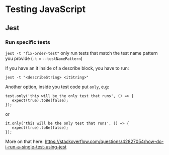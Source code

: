 
# Testing JavaScript

## Jest

### Run specific tests

`jest -t "fix-order-test"` only run tests that match the test name pattern you provide (`-t` = `--testNamePattern`)

If you have an it inside of a describe block, you have to run:

`jest -t "<describeString> <itString>"`

Another option, inside you test code put `only`, e.g:

```
test.only('this will be the only test that runs', () => {
   expect(true).toBe(false);
});
```
or
```
it.only('this will be the only test that runs', () => {
   expect(true).toBe(false);
});
```

More on that here: https://stackoverflow.com/questions/42827054/how-do-i-run-a-single-test-using-jest
